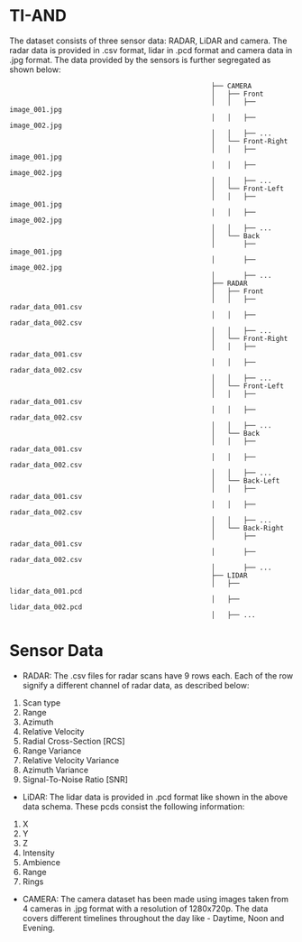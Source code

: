 # TI-AND

The dataset consists of three sensor data: RADAR, LiDAR and camera. The radar data is provided in .csv format, lidar in .pcd format and camera data in .jpg format. The data provided by the sensors is further segregated as shown below:
                                                    
                                                      ├── CAMERA
                                                      │   ├── Front
                                                      │   │   ├── image_001.jpg
                                                      │   │   ├── image_002.jpg
                                                      │   │   ├── ...
                                                      │   └── Front-Right
                                                      │   │   ├── image_001.jpg
                                                      │   │   ├── image_002.jpg
                                                      │   │   ├── ...
                                                      │   └── Front-Left
                                                      │   │   ├── image_001.jpg
                                                      │   │   ├── image_002.jpg
                                                      │   │   ├── ...
                                                      │   └── Back
                                                      │       ├── image_001.jpg
                                                      │       ├── image_002.jpg
                                                      │       ├── ...
                                                      ├── RADAR
                                                      │   ├── Front
                                                      │   │   ├── radar_data_001.csv
                                                      │   │   ├── radar_data_002.csv
                                                      │   │   ├── ...
                                                      │   └── Front-Right
                                                      │   │   ├── radar_data_001.csv
                                                      │   │   ├── radar_data_002.csv
                                                      │   │   ├── ...
                                                      │   └── Front-Left
                                                      │   │   ├── radar_data_001.csv
                                                      │   │   ├── radar_data_002.csv
                                                      │   │   ├── ...
                                                      │   └── Back
                                                      │   │   ├── radar_data_001.csv
                                                      │   │   ├── radar_data_002.csv
                                                      │   │   ├── ...
                                                      │   └── Back-Left
                                                      │   │   ├── radar_data_001.csv
                                                      │   │   ├── radar_data_002.csv
                                                      │   │   ├── ...
                                                      │   └── Back-Right
                                                      │       ├── radar_data_001.csv
                                                      │       ├── radar_data_002.csv
                                                      │       ├── ...
                                                      ├── LIDAR
                                                      │   ├── lidar_data_001.pcd
                                                      │   ├── lidar_data_002.pcd
                                                      │   ├── ...

# Sensor Data
- RADAR:
The .csv files for radar scans have 9 rows each. Each of the row signify a different channel of radar data, as described below:
 1. Scan type
 2. Range
 3. Azimuth
 4. Relative Velocity
 5. Radial Cross-Section [RCS]
 6. Range Variance
 7. Relative Velocity Variance
 8. Azimuth Variance
 9. Signal-To-Noise Ratio [SNR]

- LiDAR:
The lidar data is provided in .pcd format like shown in the above data schema. These pcds consist the following information:
1. X
2. Y
3. Z
4. Intensity
5. Ambience
6. Range
7. Rings

- CAMERA:
The camera dataset has been made using images taken from 4 cameras in .jpg format with a resolution of 1280x720p.
The data covers different timelines throughout the day like - Daytime, Noon and Evening. 
